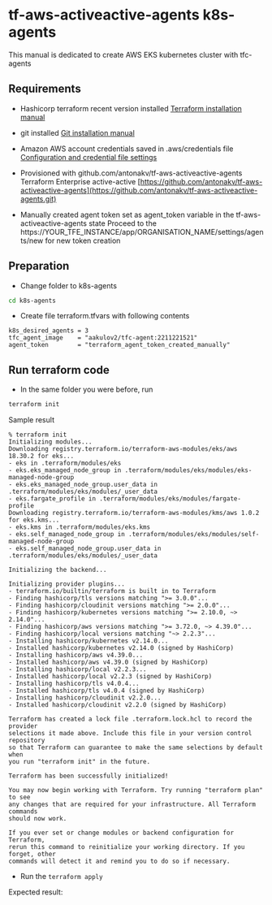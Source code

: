 # tf-aws-activeactive-agents k8s-agents

This manual is dedicated to create AWS EKS kubernetes cluster with tfc-agents

## Requirements

- Hashicorp terraform recent version installed
[Terraform installation manual](https://learn.hashicorp.com/tutorials/terraform/install-cli)

- git installed
[Git installation manual](https://git-scm.com/download/mac)

- Amazon AWS account credentials saved in .aws/credentials file
[Configuration and credential file settings](https://docs.aws.amazon.com/cli/latest/userguide/cli-configure-files.html)

- Provisioned with github.com/antonakv/tf-aws-activeactive-agents Terraform Enterprise active-active
[https://github.com/antonakv/tf-aws-activeactive-agents](https://github.com/antonakv/tf-aws-activeactive-agents.git)

- Manually created agent token set as agent_token variable in the tf-aws-activeactive-agents state
Proceed to the https://YOUR_TFE_INSTANCE/app/ORGANISATION_NAME/settings/agents/new for new token creation

## Preparation 

- Change folder to k8s-agents

```bash
cd k8s-agents
```

- Create file terraform.tfvars with following contents

```
k8s_desired_agents = 3
tfc_agent_image    = "aakulov2/tfc-agent:2211221521"
agent_token        = "terraform_agent_token_created_manually"
```

## Run terraform code

- In the same folder you were before, run 

```bash
terraform init
```

Sample result

```
% terraform init                
Initializing modules...
Downloading registry.terraform.io/terraform-aws-modules/eks/aws 18.30.2 for eks...
- eks in .terraform/modules/eks
- eks.eks_managed_node_group in .terraform/modules/eks/modules/eks-managed-node-group
- eks.eks_managed_node_group.user_data in .terraform/modules/eks/modules/_user_data
- eks.fargate_profile in .terraform/modules/eks/modules/fargate-profile
Downloading registry.terraform.io/terraform-aws-modules/kms/aws 1.0.2 for eks.kms...
- eks.kms in .terraform/modules/eks.kms
- eks.self_managed_node_group in .terraform/modules/eks/modules/self-managed-node-group
- eks.self_managed_node_group.user_data in .terraform/modules/eks/modules/_user_data

Initializing the backend...

Initializing provider plugins...
- terraform.io/builtin/terraform is built in to Terraform
- Finding hashicorp/tls versions matching ">= 3.0.0"...
- Finding hashicorp/cloudinit versions matching ">= 2.0.0"...
- Finding hashicorp/kubernetes versions matching ">= 2.10.0, ~> 2.14.0"...
- Finding hashicorp/aws versions matching ">= 3.72.0, ~> 4.39.0"...
- Finding hashicorp/local versions matching "~> 2.2.3"...
- Installing hashicorp/kubernetes v2.14.0...
- Installed hashicorp/kubernetes v2.14.0 (signed by HashiCorp)
- Installing hashicorp/aws v4.39.0...
- Installed hashicorp/aws v4.39.0 (signed by HashiCorp)
- Installing hashicorp/local v2.2.3...
- Installed hashicorp/local v2.2.3 (signed by HashiCorp)
- Installing hashicorp/tls v4.0.4...
- Installed hashicorp/tls v4.0.4 (signed by HashiCorp)
- Installing hashicorp/cloudinit v2.2.0...
- Installed hashicorp/cloudinit v2.2.0 (signed by HashiCorp)

Terraform has created a lock file .terraform.lock.hcl to record the provider
selections it made above. Include this file in your version control repository
so that Terraform can guarantee to make the same selections by default when
you run "terraform init" in the future.

Terraform has been successfully initialized!

You may now begin working with Terraform. Try running "terraform plan" to see
any changes that are required for your infrastructure. All Terraform commands
should now work.

If you ever set or change modules or backend configuration for Terraform,
rerun this command to reinitialize your working directory. If you forget, other
commands will detect it and remind you to do so if necessary.
```

- Run the `terraform apply`

Expected result:

```

```
